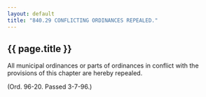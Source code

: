 ```yaml
---
layout: default 
title: "840.29 CONFLICTING ORDINANCES REPEALED."
---
```


{{ page.title }}
----------------

All municipal ordinances or parts of ordinances in conflict with the
provisions of this chapter are hereby repealed.

(Ord. 96-20. Passed 3-7-96.)
